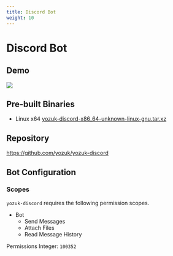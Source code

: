 ```yaml
---
title: Discord Bot
weight: 10
---
```


# Discord Bot


## Demo

[![](https://img.shields.io/badge/Bot-Yozuk%236060-white?color=5865F2&logo=discord&logoColor=white)](https://discord.com/api/oauth2/authorize?client_id=989503720473636914&permissions=100352&scope=bot)

## Pre-built Binaries

- Linux x64 [yozuk-discord-x86_64-unknown-linux-gnu.tar.xz](https://github.com/yozuk/yozuk/releases/latest/download/yozuk-discord-x86_64-unknown-linux-gnu.tar.xz)

## Repository

https://github.com/yozuk/yozuk-discord

## Bot Configuration

### Scopes

`yozuk-discord` requires the following permission scopes.

- Bot
    - Send Messages
    - Attach Files
    - Read Message History

Permissions Integer: `100352`